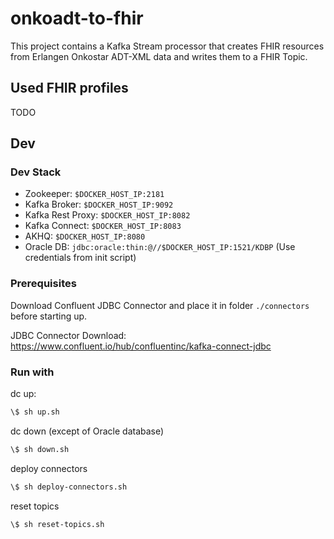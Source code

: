 # onkoadt-to-fhir

This project contains a Kafka Stream processor that creates FHIR resources from Erlangen Onkostar ADT-XML data and writes them to a FHIR Topic.

## Used FHIR profiles

TODO

## Dev

### Dev Stack

* Zookeeper: `$DOCKER_HOST_IP:2181`
* Kafka Broker: `$DOCKER_HOST_IP:9092`
* Kafka Rest Proxy: `$DOCKER_HOST_IP:8082`
* Kafka Connect: `$DOCKER_HOST_IP:8083`
* AKHQ: `$DOCKER_HOST_IP:8080`
* Oracle DB: `jdbc:oracle:thin:@//$DOCKER_HOST_IP:1521/KDBP` (Use credentials from init script)

### Prerequisites

Download Confluent JDBC Connector and place it in folder `./connectors` before starting up.

JDBC Connector Download: <https://www.confluent.io/hub/confluentinc/kafka-connect-jdbc>

### Run with

dc up:

```sh
\$ sh up.sh
```

dc down (except of Oracle database)

```sh
\$ sh down.sh
```

deploy connectors

```sh
\$ sh deploy-connectors.sh
```

reset topics

```sh
\$ sh reset-topics.sh
```

